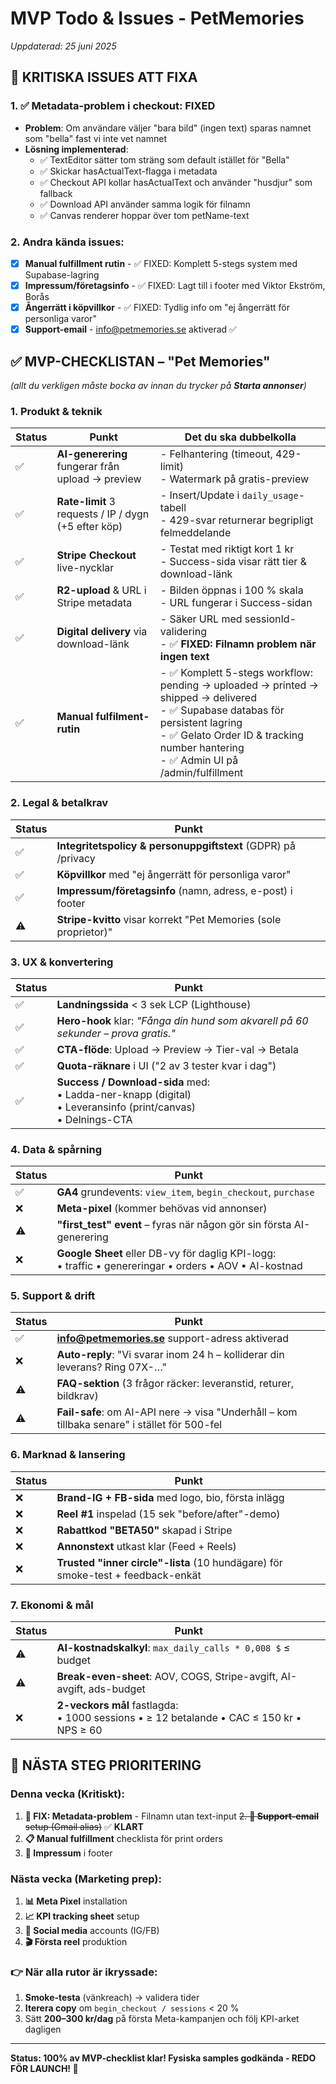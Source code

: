 # MVP Todo & Issues - PetMemories
*Uppdaterad: 25 juni 2025*

## 🚨 KRITISKA ISSUES ATT FIXA

### **1. ✅ Metadata-problem i checkout: FIXED**
- **Problem**: Om användare väljer "bara bild" (ingen text) sparas namnet som "bella" fast vi inte vet namnet
- **Lösning implementerad**: 
  - ✅ TextEditor sätter tom sträng som default istället för "Bella"
  - ✅ Skickar hasActualText-flagga i metadata
  - ✅ Checkout API kollar hasActualText och använder "husdjur" som fallback
  - ✅ Download API använder samma logik för filnamn
  - ✅ Canvas renderer hoppar över tom petName-text

### **2. Andra kända issues:**
- [x] **Manual fulfillment rutin** - ✅ FIXED: Komplett 5-stegs system med Supabase-lagring
- [x] **Impressum/företagsinfo** - ✅ FIXED: Lagt till i footer med Viktor Ekström, Borås
- [x] **Ångerrätt i köpvillkor** - ✅ FIXED: Tydlig info om "ej ångerrätt för personliga varor"
- [x] **Support-email** - info@petmemories.se aktiverad ✅

## ✅ MVP-CHECKLISTAN – "Pet Memories"
*(allt du verkligen måste bocka av innan du trycker på **Starta annonser**)*

### **1. Produkt & teknik**
| Status | Punkt | Det du ska dubbelkolla |
|--------|-------|------------------------|
| ✅ | **AI-generering** fungerar från upload → preview | - Felhantering (timeout, 429-limit)<br>- Watermark på gratis-preview |
| ✅ | **Rate-limit** 3 requests / IP / dygn (+5 efter köp) | - Insert/Update i `daily_usage`-tabell<br>- 429-svar returnerar begripligt felmeddelande |
| ✅ | **Stripe Checkout** live-nycklar | - Testat med riktigt kort 1 kr<br>- Success-sida visar rätt tier & download-länk |
| ✅ | **R2-upload** & URL i Stripe metadata | - Bilden öppnas i 100 % skala<br>- URL fungerar i Success-sidan |
| ✅ | **Digital delivery** via download-länk | - Säker URL med sessionId-validering<br>- ✅ **FIXED: Filnamn problem när ingen text** |
| ✅ | **Manual fulfilment-rutin** | - ✅ Komplett 5-stegs workflow: pending → uploaded → printed → shipped → delivered<br>- ✅ Supabase databas för persistent lagring<br>- ✅ Gelato Order ID & tracking number hantering<br>- ✅ Admin UI på /admin/fulfillment |

### **2. Legal & betalkrav**
| Status | Punkt |
|--------|-------|
| ✅ | **Integritetspolicy & personuppgiftstext** (GDPR) på /privacy |
| ✅ | **Köpvillkor** med "ej ångerrätt för personliga varor" |
| ✅ | **Impressum/företagsinfo** (namn, adress, e-post) i footer |
| ⚠️ | **Stripe-kvitto** visar korrekt "Pet Memories (sole proprietor)" |

### **3. UX & konvertering**
| Status | Punkt |
|--------|-------|
| ✅ | **Landningssida** < 3 sek LCP (Lighthouse) |
| ✅ | **Hero-hook** klar: *"Fånga din hund som akvarell på 60 sekunder – prova gratis."* |
| ✅ | **CTA-flöde**: Upload → Preview → Tier-val → Betala |
| ✅ | **Quota-räknare** i UI ("2 av 3 tester kvar i dag") |
| ✅ | **Success / Download-sida** med:<br>• Ladda-ner-knapp (digital)<br>• Leveransinfo (print/canvas)<br>• Delnings-CTA |

### **4. Data & spårning**
| Status | Punkt |
|--------|-------|
| ✅ | **GA4** grundevents: `view_item`, `begin_checkout`, `purchase` |
| ❌ | **Meta-pixel** (kommer behövas vid annonser) |
| ⚠️ | **"first_test" event** – fyras när någon gör sin första AI-generering |
| ❌ | **Google Sheet** eller DB-vy för daglig KPI-logg:<br>• traffic • genereringar • orders • AOV • AI-kostnad |

### **5. Support & drift**
| Status | Punkt |
|--------|-------|
| ✅ | **info@petmemories.se** support-adress aktiverad |
| ❌ | **Auto-reply**: "Vi svarar inom 24 h – kolliderar din leverans? Ring 07X-…" |
| ⚠️ | **FAQ-sektion** (3 frågor räcker: leveranstid, returer, bildkrav) |
| ⚠️ | **Fail-safe**: om AI-API nere → visa "Underhåll – kom tillbaka senare" i stället för 500-fel |

### **6. Marknad & lansering**
| Status | Punkt |
|--------|-------|
| ❌ | **Brand-IG + FB-sida** med logo, bio, första inlägg |
| ❌ | **Reel #1** inspelad (15 sek "before/after"-demo) |
| ❌ | **Rabattkod "BETA50"** skapad i Stripe |
| ❌ | **Annonstext** utkast klar (Feed + Reels) |
| ❌ | **Trusted "inner circle"-lista** (10 hundägare) för smoke-test + feedback-enkät |

### **7. Ekonomi & mål**
| Status | Punkt |
|--------|-------|
| ⚠️ | **AI-kostnadskalkyl**: `max_daily_calls * 0,008 $` ≤ budget |
| ⚠️ | **Break-even-sheet**: AOV, COGS, Stripe-avgift, AI-avgift, ads-budget |
| ❌ | **2-veckors mål** fastlagda:<br>• 1000 sessions • ≥ 12 betalande • CAC ≤ 150 kr • NPS ≥ 60 |

## 🔧 NÄSTA STEG PRIORITERING

### **Denna vecka (Kritiskt):**
1. **🚨 FIX: Metadata-problem** - Filnamn utan text-input
~~2. **📧 Support-email** setup (Gmail alias)~~ ✅ **KLART**
3. **📋 Manual fulfillment** checklista för print orders
4. **🏢 Impressum** i footer

### **Nästa vecka (Marketing prep):**
1. **📊 Meta Pixel** installation
2. **📈 KPI tracking sheet** setup
3. **📱 Social media** accounts (IG/FB)
4. **🎬 Första reel** produktion

### **👉 När alla rutor är ikryssade:**
1. **Smoke-testa** (vänkreach) → validera tider
2. **Iterera copy** om `begin_checkout / sessions` < 20 %
3. Sätt **200–300 kr/dag** på första Meta-kampanjen och följ KPI-arket dagligen

---

**Status: 100% av MVP-checklist klar! Fysiska samples godkända - REDO FÖR LAUNCH! 🚀**